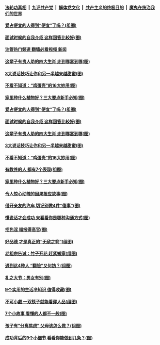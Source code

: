 ####  [法轮功真相](../../../../basic/blob/master/README.md?t=05040232) &nbsp;|&nbsp; [九评共产党](../../../../9ping.md/blob/master/README.md?t=05040232) &nbsp;|&nbsp; [解体党文化](../../../../jtdwh.md/blob/master/README.md?t=05040232)  &nbsp;|&nbsp; [共产主义的终极目的](../../../../gczydzjmd.md/blob/master/README.md?t=05040232) &nbsp;|&nbsp; [魔鬼在统治我们的世界](../../../../mgztzwmdsj.md/blob/master/README.md?t=05040232) 

#### [爱占便宜的人得到“便宜”了吗？(组图)](../pages/p8/1005121.md?t=05040232) 

#### [面试时候的自我介绍 这样回答比较好(图)](../pages/p8/1002115.md?t=05040232) 

#### [油管热门频道 翻墙必看视频 新闻](http://45.76.130.85:81/youtube.html?05040232)

#### [这辈子有贵人助的四大生肖 走到哪富到哪(图)](../pages/p8/1005166.md?t=05040232) 

#### [3大说话技巧让你和另一半越来越甜蜜(图)](../pages/p8/1005075.md?t=05040232) 

#### [不看不知道：“鸡蛋壳”的16大妙用(图)](../pages/p8/1005065.md?t=05040232) 

#### [家里种什么植物好？三大要点新手必知(图)](../pages/p8/1005148.md?t=05040232) 

#### [爱占便宜的人得到“便宜”了吗？(组图)](../pages/p8/1005121.md?t=05040232) 

#### [面试时候的自我介绍 这样回答比较好(图)](../pages/p8/1002115.md?t=05040232) 

#### [这辈子有贵人助的四大生肖 走到哪富到哪(图)](../pages/p8/1005166.md?t=05040232) 

#### [3大说话技巧让你和另一半越来越甜蜜(图)](../pages/p8/1005075.md?t=05040232) 

#### [不看不知道：“鸡蛋壳”的16大妙用(图)](../pages/p8/1005065.md?t=05040232) 

#### [有教养的人 都有7个表现(组图)](../pages/p8/1004862.md?t=05040232) 

#### [家里种什么植物好？三大要点新手必知(图)](../pages/p8/1005148.md?t=05040232) 

#### [令人惊心动魄的因果报应故事(图)](../pages/p8/1004731.md?t=05040232) 

#### [借开亲友的汽车 切记别做4件“傻事”(图)](../pages/p8/1005119.md?t=05040232) 

#### [懂说话才会成功 来看看你是哪种沟通方式(图)](../pages/p8/1004747.md?t=05040232) 

#### [拒色淫 福报得高官(图)](../pages/p8/1004935.md?t=05040232) 

#### [好品德 才是真正的“无敌之箭”(组图)](../pages/p8/1005061.md?t=05040232) 

#### [老祖宗告诫：竹子开花 赶紧搬家(组图)](../pages/p8/1005035.md?t=05040232) 

#### [遇到这4种人 “翻脸”又何妨？(组图)](../pages/p8/1004847.md?t=05040232) 

#### [礼之大节：男女有别(图)](../pages/p8/1004937.md?t=05040232) 

#### [9个实用的生活冷知识 值得收藏(图)](../pages/p8/1004730.md?t=05040232) 

#### [不可小觑 一双筷子就能看穿人品(组图)](../pages/p8/1004950.md?t=05040232) 

#### [7个小故事 看懂的人都不一般(图)](../pages/p8/1004728.md?t=05040232) 

#### [孩子有“分离焦虑” 父母该怎么做？(组图)](../pages/p8/1004670.md?t=05040232) 

#### [成功背后的9个小细节 看看你能做到几条？(图)](../pages/p8/1004665.md?t=05040232) 

<img src='http://gfw-breaker.win/goodnews/indexes/p8.md' width='0px' height='0px'/>
